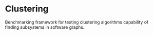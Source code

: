 # Clustering
Benchmarking framework for testing clustering algorithms capability of finding subsystems in software graphs.

